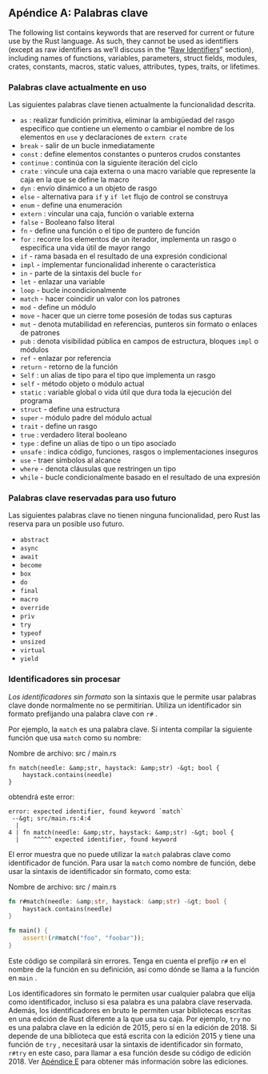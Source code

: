 ## Apéndice A: Palabras clave

The following list contains keywords that are reserved for current or future use by the Rust language. As such, they cannot be used as identifiers (except as raw identifiers as we’ll discuss in the “[Raw Identifiers](#raw-identifiers)<!-- ignore -->” section), including names of functions, variables, parameters, struct fields, modules, crates, constants, macros, static values, attributes, types, traits, or lifetimes.

### Palabras clave actualmente en uso

Las siguientes palabras clave tienen actualmente la funcionalidad descrita.

- `as` : realizar fundición primitiva, eliminar la ambigüedad del rasgo específico que contiene un elemento o cambiar el nombre de los elementos en `use` y declaraciones de `extern crate`
- `break` - salir de un bucle inmediatamente
- `const` : define elementos constantes o punteros crudos constantes
- `continue` : continúa con la siguiente iteración del ciclo
- `crate` : vincule una caja externa o una macro variable que represente la caja en la que se define la macro
- `dyn` : envío dinámico a un objeto de rasgo
- `else` - alternativa para `if` y `if let` flujo de control se construya
- `enum` - define una enumeración
- `extern` : vincular una caja, función o variable externa
- `false` - Booleano falso literal
- `fn` - define una función o el tipo de puntero de función
- `for` : recorre los elementos de un iterador, implementa un rasgo o especifica una vida útil de mayor rango
- `if` - rama basada en el resultado de una expresión condicional
- `impl` - implementar funcionalidad inherente o característica
- `in` - parte de la sintaxis del bucle `for`
- `let` - enlazar una variable
- `loop` - bucle incondicionalmente
- `match` - hacer coincidir un valor con los patrones
- `mod` - define un módulo
- `move` - hacer que un cierre tome posesión de todas sus capturas
- `mut` - denota mutabilidad en referencias, punteros sin formato o enlaces de patrones
- `pub` : denota visibilidad pública en campos de estructura, bloques `impl` o módulos
- `ref` - enlazar por referencia
- `return` - retorno de la función
- `Self` : un alias de tipo para el tipo que implementa un rasgo
- `self` - método objeto o módulo actual
- `static` : variable global o vida útil que dura toda la ejecución del programa
- `struct` - define una estructura
- `super` - módulo padre del módulo actual
- `trait` - define un rasgo
- `true` : verdadero literal booleano
- `type` : define un alias de tipo o un tipo asociado
- `unsafe` : indica código, funciones, rasgos o implementaciones inseguros
- `use` - traer símbolos al alcance
- `where` - denota cláusulas que restringen un tipo
- `while` - bucle condicionalmente basado en el resultado de una expresión

### Palabras clave reservadas para uso futuro

Las siguientes palabras clave no tienen ninguna funcionalidad, pero Rust las reserva para un posible uso futuro.

- `abstract`
- `async`
- `await`
- `become`
- `box`
- `do`
- `final`
- `macro`
- `override`
- `priv`
- `try`
- `typeof`
- `unsized`
- `virtual`
- `yield`

### Identificadores sin procesar

*Los identificadores sin formato* son la sintaxis que le permite usar palabras clave donde normalmente no se permitirían. Utiliza un identificador sin formato prefijando una palabra clave con `r#` .

Por ejemplo, la `match` es una palabra clave. Si intenta compilar la siguiente función que usa `match` como su nombre:

<span class="filename">Nombre de archivo: src / main.rs</span>

```rust,ignore,does_not_compile
fn match(needle: &amp;str, haystack: &amp;str) -&gt; bool {
    haystack.contains(needle)
}
```

obtendrá este error:

```text
error: expected identifier, found keyword `match`
 --&gt; src/main.rs:4:4
  |
4 | fn match(needle: &amp;str, haystack: &amp;str) -&gt; bool {
  |    ^^^^^ expected identifier, found keyword
```

El error muestra que no puede utilizar la `match` palabras clave como identificador de función. Para usar la `match` como nombre de función, debe usar la sintaxis de identificador sin formato, como esta:

<span class="filename">Nombre de archivo: src / main.rs</span>

```rust
fn r#match(needle: &amp;str, haystack: &amp;str) -&gt; bool {
    haystack.contains(needle)
}

fn main() {
    assert!(r#match("foo", "foobar"));
}
```

Este código se compilará sin errores. Tenga en cuenta el prefijo `r#` en el nombre de la función en su definición, así como dónde se llama a la función en `main` .

Los identificadores sin formato le permiten usar cualquier palabra que elija como identificador, incluso si esa palabra es una palabra clave reservada. Además, los identificadores en bruto le permiten usar bibliotecas escritas en una edición de Rust diferente a la que usa su caja. Por ejemplo, `try` no es una palabra clave en la edición de 2015, pero sí en la edición de 2018. Si depende de una biblioteca que está escrita con la edición 2015 y tiene una función de `try` , necesitará usar la sintaxis de identificador sin formato, `r#try` en este caso, para llamar a esa función desde su código de edición 2018. Ver [Apéndice E](appendix-05-editions.html)<!-- ignorar --> para obtener más información sobre las ediciones.
